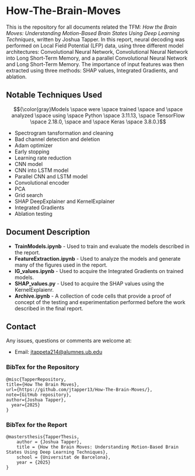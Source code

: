 # How-The-Brain-Moves
This is the repository for all documents related the TFM: *How the Brain Moves: Understanding Motion-Based Brain States Using Deep Learning Techniques*, written by Joshua Tapper. In this report, neural decoding was performed on Local Field Potential (LFP) data, using three different model architectures: Convolutional Neural Network, Convolutional Neural Network into Long Short-Term Memory, and a parallel Convolutional Neural Network and Long Short-Term Memory. The importance of input features was then extracted using three methods: SHAP values, Integrated Gradients, and ablation.

## Notable Techniques Used
$${\color{gray}Models \space were \space trained \space and \space analyzed \space using \space Python \space 3.11.13, \space TensorFlow \space 2.18.0, \space and \space Keras \space 3.8.0.}$$

* Spectrogram tansformation and cleaning
* Bad channel detection and deletion
* Adam optimizer
* Early stopping
* Learning rate reduction
* CNN model
* CNN into LSTM model
* Parallel CNN and LSTM model
* Convolutional encoder
* PCA
* Grid search
* SHAP DeepExplainer and KernelExplainer
* Integrated Gradients
* Ablation testing  

## Document Description

* **TrainModels.ipynb** - Used to train and evaluate the models described in the report.
* **FeatureExtraction.ipynb** - Used to analyze the models and generate many of the figures used in the report.
* **IG_values.ipynb** - Used to acquire the Integrated Gradients on trained models.
* **SHAP_values.py** - Used to acquire the SHAP values using the KernelExplaienr.
* **Archive.ipynb** - A collection of code cells that provide a proof of concept of the testing and experimentation performed before the work described in the final report.

## Contact

Any issues, questions or comments are welcome at:

* Email: jtappeta214@alumnes.ub.edu

### BibTex for the Repository

```
@misc{TapperRepository,
title={How The Brain Moves},
url={https://github.com/jtapper13/How-The-Brain-Moves/},
note={GitHub repository},
author={Joshua Tapper},
  year={2025}
}
```

### BibTex for the Report

```
@mastersthesis{TapperThesis,
    author = {Joshua Tapper},
    title = {How the Brain Moves: Understanding Motion-Based Brain States Using Deep Learning Techniques},
    school = {Universitat de Barcelona},
    year = {2025}
}
```
